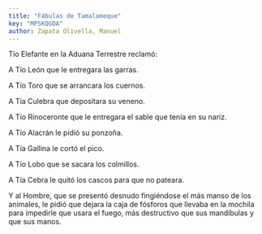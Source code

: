 ```yaml
---
title: "Fábulas de Tamalameque"
key: "MPSKQGDA"
author: Zapata Olivella, Manuel
---
```

<div data-schema-version="8"><p>Tío Elefante en la Aduana Terrestre reclamó:</p> <p>A Tío León que le entregara las garras. </p> <p>A Tío Toro que se arrancara los cuernos. </p> <p>A Tía Culebra que depositara su veneno. </p> <p>A Tío Rinoceronte que le entregara el sable que tenía en su nariz.</p> <p> A Tío Alacrán le pidió su ponzoña. </p> <p>A Tía Gallina le cortó el pico. </p> <p>A Tío Lobo que se sacara los colmillos. </p> <p>A Tía Cebra le quitó los cascos para que no pateara.</p> <p>Y al Hombre, que se presentó desnudo fingiéndose el más manso de los animales, le pidió que dejara la caja de fósforos que llevaba en la mochila para impedirle que usara el fuego, más destructivo que sus mandíbulas y que sus manos.</p> </div>